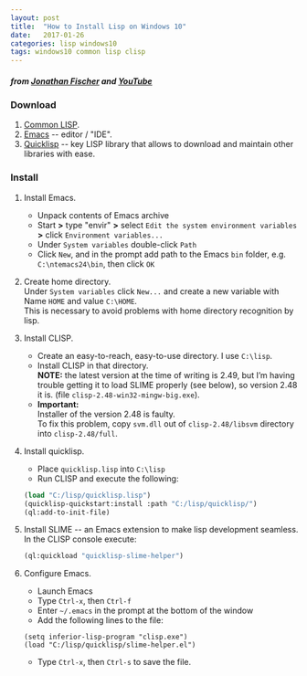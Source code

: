 ```yaml
---
layout: post
title:  "How to Install Lisp on Windows 10"
date:   2017-01-26
categories: lisp windows10
tags: windows10 common lisp clisp
---
```


##### *from [Jonathan Fischer][fischer] and [YouTube][baggers]*

### Download

1. [Common LISP][clisp].  
2. [Emacs][emacs] -- editor / "IDE".  
3. [Quicklisp][quicklisp] -- key LISP library that allows to download and maintain other libraries with ease.  

### Install 

1. Install Emacs.
   - Unpack contents of Emacs archive
   - Start **>** type "envir" **>** select ```Edit the system environment variables``` **>** click ```Environment variables...```
   - Under ```System variables``` double-click ```Path```
   - Click ```New```, and in the prompt add path to the Emacs ```bin``` folder, e.g. ```C:\ntemacs24\bin```, then click ```OK```   
2. Create home directory.  
Under ```System variables``` click ```New...``` and create a new variable with Name ```HOME``` and value ```C:\HOME```.  
This is necessary to avoid problems with home directory recognition by lisp. 
3. Install CLISP.  
   - Create an easy-to-reach, easy-to-use directory. I use ```C:\lisp```.
   - Install CLISP in that directory.  
   **NOTE:** the latest version at the time of writing is 2.49, but I’m having trouble getting it to load SLIME properly (see below), so version 2.48 it is. (file ```clisp-2.48-win32-mingw-big.exe```).  
   - **Important:**  
   Installer of the version 2.48 is faulty.  
   To fix this problem, copy ```svm.dll``` out of ```clisp-2.48/libsvm``` directory into ```clisp-2.48/full```.
4. Install quicklisp.  
   - Place ```quicklisp.lisp``` into ```C:\lisp```  
   - Run CLISP and execute the following:  
   
   ```lisp
   (load "C:/lisp/quicklisp.lisp")
   (quicklisp-quickstart:install :path "C:/lisp/quicklisp/")
   (ql:add-to-init-file)
   ```
5. Install SLIME -- an Emacs extension to make lisp development seamless.  
In the CLISP console execute:
   
   ```lisp
   (ql:quickload "quicklisp-slime-helper")
   ```
6. Configure Emacs. 
   - Launch Emacs
   - Type ```Ctrl-x```, then ```Ctrl-f```
   - Enter ```~/.emacs``` in the prompt at the bottom of the window
   - Add the following lines to the file:
   
   ```
   (setq inferior-lisp-program "clisp.exe")
   (load "C:/lisp/quicklisp/slime-helper.el")
   ```
   
   - Type ```Ctrl-x```, then ```Ctrl-s``` to save the file.

   

[fischer]: http://www.jonathanfischer.net/modern-common-lisp-on-windows/
[baggers]: https://www.youtube.com/watch?v=VnWVu8VVDbI
[clisp]: https://sourceforge.net/projects/clisp/files/clisp
[emacs]: http://ntemacs.sourceforge.net/
[quicklisp]: http://beta.quicklisp.org/quicklisp.lisp